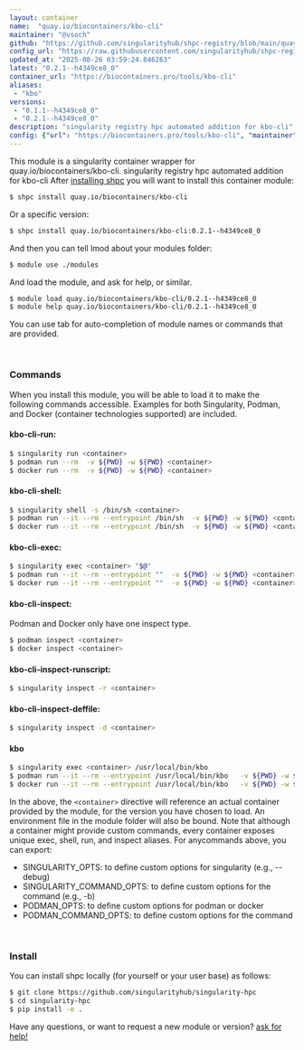 ```yaml
---
layout: container
name:  "quay.io/biocontainers/kbo-cli"
maintainer: "@vsoch"
github: "https://github.com/singularityhub/shpc-registry/blob/main/quay.io/biocontainers/kbo-cli/container.yaml"
config_url: "https://raw.githubusercontent.com/singularityhub/shpc-registry/main/quay.io/biocontainers/kbo-cli/container.yaml"
updated_at: "2025-08-26 03:59:24.846263"
latest: "0.2.1--h4349ce8_0"
container_url: "https://biocontainers.pro/tools/kbo-cli"
aliases:
 - "kbo"
versions:
 - "0.1.1--h4349ce8_0"
 - "0.2.1--h4349ce8_0"
description: "singularity registry hpc automated addition for kbo-cli"
config: {"url": "https://biocontainers.pro/tools/kbo-cli", "maintainer": "@vsoch", "description": "singularity registry hpc automated addition for kbo-cli", "latest": {"0.2.1--h4349ce8_0": "sha256:2d6da859cb6cdf8788c7f8818d0fef4da3a9d119ec0ba82a0e77595461aa960f"}, "tags": {"0.1.1--h4349ce8_0": "sha256:faedc6a85adf1155e01e9a6bd831fab6d750031f4e9810cac7686b98fe4150ce", "0.2.1--h4349ce8_0": "sha256:2d6da859cb6cdf8788c7f8818d0fef4da3a9d119ec0ba82a0e77595461aa960f"}, "docker": "quay.io/biocontainers/kbo-cli", "aliases": {"kbo": "/usr/local/bin/kbo"}}
---
```


This module is a singularity container wrapper for quay.io/biocontainers/kbo-cli.
singularity registry hpc automated addition for kbo-cli
After [installing shpc](#install) you will want to install this container module:


```bash
$ shpc install quay.io/biocontainers/kbo-cli
```

Or a specific version:

```bash
$ shpc install quay.io/biocontainers/kbo-cli:0.2.1--h4349ce8_0
```

And then you can tell lmod about your modules folder:

```bash
$ module use ./modules
```

And load the module, and ask for help, or similar.

```bash
$ module load quay.io/biocontainers/kbo-cli/0.2.1--h4349ce8_0
$ module help quay.io/biocontainers/kbo-cli/0.2.1--h4349ce8_0
```

You can use tab for auto-completion of module names or commands that are provided.

<br>

### Commands

When you install this module, you will be able to load it to make the following commands accessible.
Examples for both Singularity, Podman, and Docker (container technologies supported) are included.

#### kbo-cli-run:

```bash
$ singularity run <container>
$ podman run --rm  -v ${PWD} -w ${PWD} <container>
$ docker run --rm  -v ${PWD} -w ${PWD} <container>
```

#### kbo-cli-shell:

```bash
$ singularity shell -s /bin/sh <container>
$ podman run --it --rm --entrypoint /bin/sh  -v ${PWD} -w ${PWD} <container>
$ docker run --it --rm --entrypoint /bin/sh  -v ${PWD} -w ${PWD} <container>
```

#### kbo-cli-exec:

```bash
$ singularity exec <container> "$@"
$ podman run --it --rm --entrypoint ""  -v ${PWD} -w ${PWD} <container> "$@"
$ docker run --it --rm --entrypoint ""  -v ${PWD} -w ${PWD} <container> "$@"
```

#### kbo-cli-inspect:

Podman and Docker only have one inspect type.

```bash
$ podman inspect <container>
$ docker inspect <container>
```

#### kbo-cli-inspect-runscript:

```bash
$ singularity inspect -r <container>
```

#### kbo-cli-inspect-deffile:

```bash
$ singularity inspect -d <container>
```


#### kbo

```bash
$ singularity exec <container> /usr/local/bin/kbo
$ podman run --it --rm --entrypoint /usr/local/bin/kbo   -v ${PWD} -w ${PWD} <container> -c " $@"
$ docker run --it --rm --entrypoint /usr/local/bin/kbo   -v ${PWD} -w ${PWD} <container> -c " $@"
```



In the above, the `<container>` directive will reference an actual container provided
by the module, for the version you have chosen to load. An environment file in the
module folder will also be bound. Note that although a container
might provide custom commands, every container exposes unique exec, shell, run, and
inspect aliases. For anycommands above, you can export:

 - SINGULARITY_OPTS: to define custom options for singularity (e.g., --debug)
 - SINGULARITY_COMMAND_OPTS: to define custom options for the command (e.g., -b)
 - PODMAN_OPTS: to define custom options for podman or docker
 - PODMAN_COMMAND_OPTS: to define custom options for the command

<br>

### Install

You can install shpc locally (for yourself or your user base) as follows:

```bash
$ git clone https://github.com/singularityhub/singularity-hpc
$ cd singularity-hpc
$ pip install -e .
```

Have any questions, or want to request a new module or version? [ask for help!](https://github.com/singularityhub/singularity-hpc/issues)